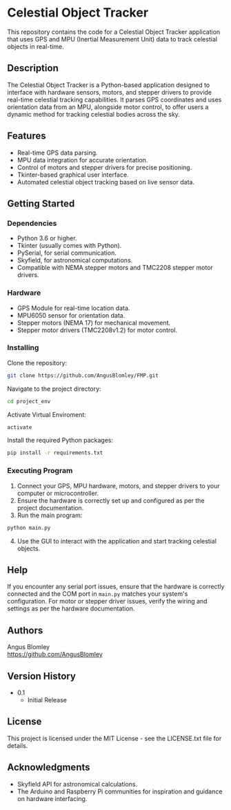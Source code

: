 # Celestial Object Tracker

This repository contains the code for a Celestial Object Tracker application that uses GPS and MPU (Inertial Measurement Unit) data to track celestial objects in real-time.

## Description

The Celestial Object Tracker is a Python-based application designed to interface with hardware sensors, motors, and stepper drivers to provide real-time celestial tracking capabilities. It parses GPS coordinates and uses orientation data from an MPU, alongside motor control, to offer users a dynamic method for tracking celestial bodies across the sky.

## Features

- Real-time GPS data parsing.
- MPU data integration for accurate orientation.
- Control of motors and stepper drivers for precise positioning.
- Tkinter-based graphical user interface.
- Automated celestial object tracking based on live sensor data.

## Getting Started

### Dependencies

- Python 3.6 or higher.
- Tkinter (usually comes with Python).
- PySerial, for serial communication.
- Skyfield, for astronomical computations.
- Compatible with NEMA stepper motors and TMC2208 stepper motor drivers.

### Hardware

- GPS Module for real-time location data.
- MPU6050 sensor for orientation data.
- Stepper motors (NEMA 17) for mechanical movement.
- Stepper motor drivers (TMC2208v1.2) for motor control.

### Installing

Clone the repository:

```bash
git clone https://github.com/AngusBlomley/FMP.git
```

Navigate to the project directory:

```bash
cd project_env
```
Activate Virtual Enviroment:

```bash
activate
```

Install the required Python packages:

```bash
pip install -r requirements.txt
```

### Executing Program

1. Connect your GPS, MPU hardware, motors, and stepper drivers to your computer or microcontroller.
2. Ensure the hardware is correctly set up and configured as per the project documentation.
3. Run the main program:

```bash
python main.py
```

4. Use the GUI to interact with the application and start tracking celestial objects.

## Help

If you encounter any serial port issues, ensure that the hardware is correctly connected and the COM port in `main.py` matches your system's configuration. For motor or stepper driver issues, verify the wiring and settings as per the hardware documentation.

## Authors

Angus Blomley  
https://github.com/AngusBlomley

## Version History

- 0.1
  - Initial Release

## License

This project is licensed under the MIT License - see the LICENSE.txt file for details.

## Acknowledgments

- Skyfield API for astronomical calculations.
- The Arduino and Raspberry Pi communities for inspiration and guidance on hardware interfacing.
